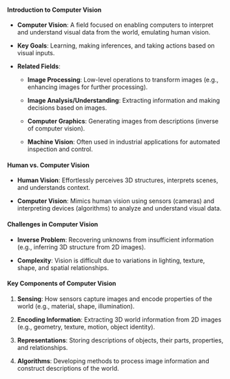 #### **Introduction to Computer Vision**

- **Computer Vision**: A field focused on enabling computers to interpret and understand visual data from the world, emulating human vision.
    
- **Key Goals**: Learning, making inferences, and taking actions based on visual inputs.
    
- **Related Fields**:
    
    - **Image Processing**: Low-level operations to transform images (e.g., enhancing images for further processing).
        
    - **Image Analysis/Understanding**: Extracting information and making decisions based on images.
        
    - **Computer Graphics**: Generating images from descriptions (inverse of computer vision).
        
    - **Machine Vision**: Often used in industrial applications for automated inspection and control.
        

#### **Human vs. Computer Vision**

- **Human Vision**: Effortlessly perceives 3D structures, interprets scenes, and understands context.
    
- **Computer Vision**: Mimics human vision using sensors (cameras) and interpreting devices (algorithms) to analyze and understand visual data.
    

#### **Challenges in Computer Vision**

- **Inverse Problem**: Recovering unknowns from insufficient information (e.g., inferring 3D structure from 2D images).
    
- **Complexity**: Vision is difficult due to variations in lighting, texture, shape, and spatial relationships.
    

#### **Key Components of Computer Vision**

1. **Sensing**: How sensors capture images and encode properties of the world (e.g., material, shape, illumination).
    
2. **Encoding Information**: Extracting 3D world information from 2D images (e.g., geometry, texture, motion, object identity).
    
3. **Representations**: Storing descriptions of objects, their parts, properties, and relationships.
    
4. **Algorithms**: Developing methods to process image information and construct descriptions of the world.